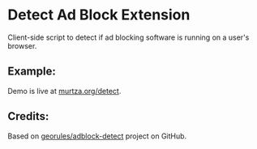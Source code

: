 Detect Ad Block Extension
=============
Client-side script to detect if ad blocking software is running on a user's browser.

Example:
------------
Demo is live at [murtza.org/detect](http://murtza.org/detect).

Credits:
------------
Based on [georules/adblock-detect](https://github.com/georules/adblock-detect) project on GitHub.

